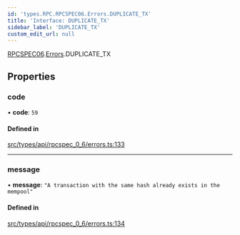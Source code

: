 ```yaml
---
id: 'types.RPC.RPCSPEC06.Errors.DUPLICATE_TX'
title: 'Interface: DUPLICATE_TX'
sidebar_label: 'DUPLICATE_TX'
custom_edit_url: null
---
```


[RPCSPEC06](../namespaces/types.RPC.RPCSPEC06.md).[Errors](../namespaces/types.RPC.RPCSPEC06.Errors.md).DUPLICATE_TX

## Properties

### code

• **code**: `59`

#### Defined in

[src/types/api/rpcspec_0_6/errors.ts:133](https://github.com/starknet-io/starknet.js/blob/v6.24.1/src/types/api/rpcspec_0_6/errors.ts#L133)

---

### message

• **message**: `"A transaction with the same hash already exists in the mempool"`

#### Defined in

[src/types/api/rpcspec_0_6/errors.ts:134](https://github.com/starknet-io/starknet.js/blob/v6.24.1/src/types/api/rpcspec_0_6/errors.ts#L134)
